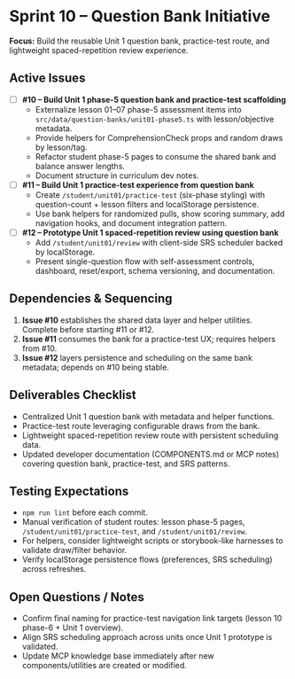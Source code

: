 # Sprint 10 – Question Bank Initiative

**Focus:** Build the reusable Unit 1 question bank, practice-test route, and lightweight spaced-repetition review experience.

## Active Issues
- [ ] **#10 – Build Unit 1 phase-5 question bank and practice-test scaffolding**  
  - Externalize lesson 01–07 phase-5 assessment items into `src/data/question-banks/unit01-phase5.ts` with lesson/objective metadata.  
  - Provide helpers for ComprehensionCheck props and random draws by lesson/tag.  
  - Refactor student phase-5 pages to consume the shared bank and balance answer lengths.  
  - Document structure in curriculum dev notes.
- [ ] **#11 – Build Unit 1 practice-test experience from question bank**  
  - Create `/student/unit01/practice-test` (six-phase styling) with question-count + lesson filters and localStorage persistence.  
  - Use bank helpers for randomized pulls, show scoring summary, add navigation hooks, and document integration pattern.
- [ ] **#12 – Prototype Unit 1 spaced-repetition review using question bank**  
  - Add `/student/unit01/review` with client-side SRS scheduler backed by localStorage.  
  - Present single-question flow with self-assessment controls, dashboard, reset/export, schema versioning, and documentation.

## Dependencies & Sequencing
1. **Issue #10** establishes the shared data layer and helper utilities. Complete before starting #11 or #12.
2. **Issue #11** consumes the bank for a practice-test UX; requires helpers from #10.
3. **Issue #12** layers persistence and scheduling on the same bank metadata; depends on #10 being stable.

## Deliverables Checklist
- Centralized Unit 1 question bank with metadata and helper functions.
- Practice-test route leveraging configurable draws from the bank.
- Lightweight spaced-repetition review route with persistent scheduling data.
- Updated developer documentation (COMPONENTS.md or MCP notes) covering question bank, practice-test, and SRS patterns.

## Testing Expectations
- `npm run lint` before each commit.  
- Manual verification of student routes: lesson phase-5 pages, `/student/unit01/practice-test`, and `/student/unit01/review`.  
- For helpers, consider lightweight scripts or storybook-like harnesses to validate draw/filter behavior.  
- Verify localStorage persistence flows (preferences, SRS scheduling) across refreshes.

## Open Questions / Notes
- Confirm final naming for practice-test navigation link targets (lesson 10 phase-6 + Unit 1 overview).  
- Align SRS scheduling approach across units once Unit 1 prototype is validated.  
- Update MCP knowledge base immediately after new components/utilities are created or modified.
